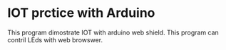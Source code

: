 <h1>IOT prctice with Arduino</h1>
<p>This program dimostrate IOT with arduino web shield. This program can contril LEds with web browswer.</p>

